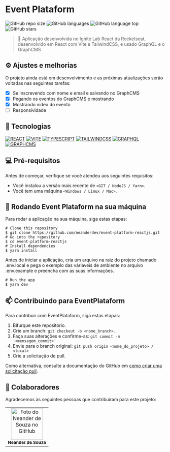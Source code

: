 # Event Plataform

![GitHub repo size](https://img.shields.io/github/repo-size/neanderdev/ignews-nextjs?style=for-the-badge)
![GitHub languages](https://img.shields.io/github/languages/count/neanderdev/ignews-nextjs?style=for-the-badge)
![GitHub language top](https://img.shields.io/github/languages/top/neanderdev/ignews-nextjs?style=for-the-badge)
![GitHub stars](https://img.shields.io/github/stars/neanderdev/ignews-nextjs?style=for-the-badge)

> 🚀 Aplicação desenvolvida no Ignite Lab React da Rocketseat, desenvolvido em React com Vite e TailwindCSS, e usado GraphQL e o GraphCMS
## ⚙️ Ajustes e melhorias

O projeto ainda está em desenvolvimento e as próximas atualizações serão voltadas nas seguintes tarefas:

- [x] Se inscrevendo com nome e email e salvando no GraphCMS
- [x] Pegando os eventos do GraphCMS e mostrando
- [x] Mostrando vídeo do evento
- [ ] Responsividade

## 🚀 Tecnologias
[![REACT](https://img.shields.io/badge/React-blue?style=for-the-badge&logo=React&logoColor=white)](https://pt-br.reactjs.org/)
[![VITE](https://img.shields.io/badge/VITE-blue.svg?style=for-the-badge&logo=VITE&logoColor=white)](https://vitejs.dev/)
[![TYPESCRIPT](https://img.shields.io/badge/typescript-%23007ACC.svg?style=for-the-badge&logo=typescript&logoColor=white)](https://www.typescriptlang.org/docs/)
[![TAILWINDCSS](https://img.shields.io/badge/TailwindCSS-blue.svg?style=for-the-badge&logo=TailwindCSS&logoColor=white)](https://tailwindcss.com/)
[![GRAPHQL](https://img.shields.io/badge/GraphQL-hotpink.svg?style=for-the-badge&logo=GraphQL&logoColor=white)](https://graphql.org/)
[![GRAPHCMS](https://img.shields.io/badge/GraphCMS-hotpink.svg?style=for-the-badge&logo=GraphCMS&logoColor=white)](https://graphcms.com/)

## 💻 Pré-requisitos

Antes de começar, verifique se você atendeu aos seguintes requisitos:
<!---Estes são apenas requisitos de exemplo. Adicionar, duplicar ou remover conforme necessário--->
* Você instalou a versão mais recente de `<GIT / NodeJS / Yarn>`.
* Você tem uma máquina `<Windows / Linux / Mac>`.

## 🚀 Rodando Event Plataform na sua máquina

Para rodar a aplicação na sua máquina, siga estas etapas:

```
# Clone this repository
$ git clone https://github.com/neanderdev/event-platform-reactjs.git
# Go into the repository
$ cd event-platform-reactjs
# Install dependencies
$ yarn install
```
Antes de iniciar a aplicação, cria um arquivo na raiz do projeto chamado .env.local e pega o exemplo das váriaveis de ambiente no arquivo .env.example e preencha com as suas informações.

```
# Run the app
$ yarn dev
```

## 📫 Contribuindo para EventPlataform
<!---Se o seu README for longo ou se você tiver algum processo ou etapas específicas que deseja que os contribuidores sigam, considere a criação de um arquivo CONTRIBUTING.md separado--->
Para contribuir com EventPlataform, siga estas etapas:

1. Bifurque este repositório.
2. Crie um branch: `git checkout -b <nome_branch>`.
3. Faça suas alterações e confirme-as: `git commit -m '<mensagem_commit>'`
4. Envie para o branch original: `git push origin <nome_do_projeto> / <local>`
5. Crie a solicitação de pull.

Como alternativa, consulte a documentação do GitHub em [como criar uma solicitação pull](https://help.github.com/en/github/collaborating-with-issues-and-pull-requests/creating-a-pull-request).

## 🤝 Colaboradores

Agradecemos às seguintes pessoas que contribuíram para este projeto:

<table>
  <tr>
    <td align="center">
      <a href="#">
        <img src="https://avatars3.githubusercontent.com/u/62663706" width="100px;" alt="Foto do Neander de Souza no GitHub"/><br>
        <sub>
          <b>Neander de Souza</b>
        </sub>
      </a>
    </td>    
  </tr>
</table>
